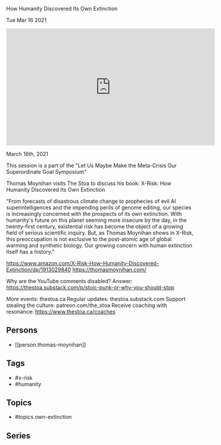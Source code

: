 

 How Humanity Discovered Its Own Extinction

Tue Mar 16 2021

<iframe width="560" height="315" src="https://www.youtube.com/embed/mAImdUrax2Y" title="X-Risk: How Humanity Discovered Its Own Extinction w/ Thomas Moynihan" frameborder="0" allow="accelerometer; autoplay; clipboard-write; encrypted-media; gyroscope; picture-in-picture" allowfullscreen ></iframe>

March 16th, 2021

This session is a part of the "Let Us Maybe Make the Meta-Crisis Our Superordinate Goal Symposium"

Thomas Moynihan visits The Stoa to discuss his book: X-Risk: How Humanity Discovered Its Own Extinction

“From forecasts of disastrous climate change to prophecies of evil AI superintelligences and the impending perils of genome editing, our species is increasingly concerned with the prospects of its own extinction. With humanity's future on this planet seeming more insecure by the day, in the twenty-first century, existential risk has become the object of a growing field of serious scientific inquiry. But, as Thomas Moynihan shows in X-Risk, this preoccupation is not exclusive to the post-atomic age of global warming and synthetic biology. Our growing concern with human extinction itself has a history.”

https://www.amazon.com/X-Risk-How-Humanity-Discovered-Extinction/dp/1913029840
https://thomasmoynihan.com/

Why are the YouTube comments disabled? Answer: https://thestoa.substack.com/p/stoic-punk-or-why-you-should-stop

More events: thestoa.ca
Regular updates: thestoa.substack.com
Support stealing the culture: patreon.com/the_stoa
Receive coaching with resonance: https://www.thestoa.ca/coaches

## Persons

- [[person.thomas-moynihan]]

## Tags

- #x-risk
- #humanity

## Topics

- #topics.own-extinction

## Series



